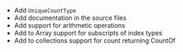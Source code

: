 - Add `UniqueCountType`
- Add documentation in the source files
- Add support for arithmetic operations
- Add to Array support for subscripts of index types
- Add to collections support for count returning CountOf
